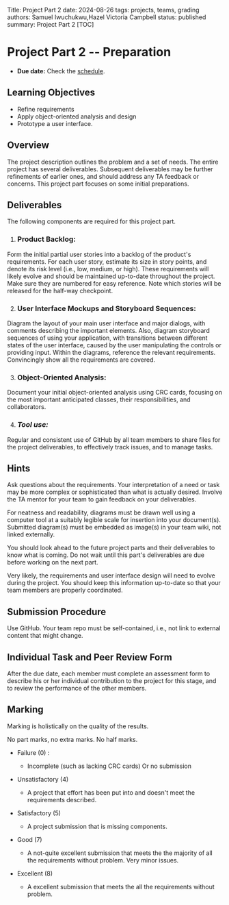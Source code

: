 Title: Project Part 2
date: 2024-08-26
tags: projects, teams, grading
authors: Samuel Iwuchukwu,Hazel Victoria Campbell
status: published
summary: Project Part 2
[TOC]

# Project Part 2 -- Preparation

* **Due date:** Check the [schedule]({filename}/pages/home.md#schedule).

## **Learning Objectives**

+ Refine requirements
+ Apply object-oriented analysis and design
+ Prototype a user interface.

## **Overview**

The project description outlines the problem and a set of needs. The entire project has several deliverables. Subsequent deliverables may be further refinements of earlier ones, and should address any TA feedback or concerns. This project part focuses on some initial preparations.

## **Deliverables**

The following components are required for this project part.

1. ### **Product Backlog:**

Form the initial partial user stories into a backlog of the product's requirements. For each user story, estimate its size in story points, and denote its risk level (i.e., low, medium, or high). These requirements will likely evolve and should be maintained up-to-date throughout the project. Make sure they are numbered for easy reference. Note which stories will be released for the half-way checkpoint.

2. ### **User Interface Mockups and Storyboard Sequences:**

Diagram the layout of your main user interface and major dialogs, with comments describing the important elements. Also, diagram storyboard sequences of using your application, with transitions between different states of the user interface, caused by the user manipulating the controls or providing input. Within the diagrams, reference the relevant requirements. Convincingly show all the requirements are covered.

3. ### **Object-Oriented Analysis:**

Document your initial object-oriented analysis using CRC cards, focusing on the most important anticipated classes, their responsibilities, and collaborators.

4. ### ***Tool use:***

Regular and consistent use of GitHub by all team members to share files for the project deliverables, to effectively track issues, and to manage tasks.

## **Hints**

Ask questions about the requirements. Your interpretation of a need or task may be more complex or sophisticated than what is actually desired. Involve the TA mentor for your team to gain feedback on your deliverables.

For neatness and readability, diagrams must be drawn well using a computer tool at a suitably legible scale for insertion into your document(s). Submitted diagram(s) must be embedded as image(s) in your team wiki, not linked externally.

You should look ahead to the future project parts and their deliverables to know what is coming. Do not wait until this part's deliverables are due before working on the next part.

Very likely, the requirements and user interface design will need to evolve during the project. You should keep this information up-to-date so that your team members are properly coordinated.

## **Submission Procedure**

Use GitHub. Your team repo must be self-contained, i.e., not link to external content that might change.

## **Individual Task and Peer Review Form**

After the due date, each member must complete an assessment form to describe his or her individual contribution to the project for this stage, and to review the performance of the other members.

## **Marking**
Marking is holistically on the quality of the results. 

No part marks, no extra marks. No half marks.


- Failure (0) : 
    - Incomplete (such as lacking CRC cards) Or no submission

- Unsatisfactory (4)
    - A project that effort has been put into and doesn't meet the requirements described.

- Satisfactory (5)
    - A project submission that is missing components.

- Good (7)
    - A not-quite excellent submission that meets the the majority of all the requirements without problem. Very minor issues.

- Excellent (8)
    - A excellent submission that meets the all the requirements without problem.


